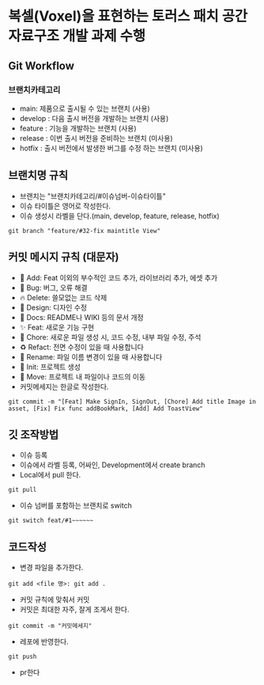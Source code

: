 # **복셀(Voxel)을 표현하는 토러스 패치 공간자료구조 개발** 과제 수행

## Git Workflow
### 브랜치카테고리
- main: 제품으로 출시될 수 있는 브랜치 (사용)
- develop : 다음 출시 버전을 개발하는 브랜치 (사용)
- feature : 기능을 개발하는 브랜치 (사용)
- release : 이번 출시 버전을 준비하는 브랜치 (미사용)
- hotfix : 출시 버전에서 발생한 버그를 수정 하는 브랜치 (미사용)

## 브랜치명 규칙
- 브랜치는 "브랜치카테고리/#이슈넘버-이슈타이틀"
- 이슈 타이틀은 영어로 작성한다.
- 이슈 생성시 라벨을 단다.(main, develop, feature, release, hotfix)
```shell
git branch "feature/#32-fix maintitle View"
```

## 커밋 메시지 규칙 (대문자)
- 🍱 Add: Feat 이외의 부수적인 코드 추가, 라이브러리 추가, 에셋 추가
- 🐛 Bug: 버그, 오류 해결
- 🔥 Delete: 쓸모없는 코드 삭제
- 🎨 Design: 디자인 수정
- 📝 Docs: README나 WIKI 등의 문서 개정
- ✨ Feat: 새로운 기능 구현
- 🔨 Chore: 새로운 파일 생성 시, 코드 수정, 내부 파일 수정, 주석
- ♻️ Refact: 전면 수정이 있을 때 사용합니다
- 💬 Rename: 파일 이름 변경이 있을 때 사용합니다
- 🎉 Init: 프로젝트 생성
- 🚚 Move: 프로젝트 내 파일이나 코드의 이동
- 커밋메세지는 한글로 작성한다.
```shell
git commit -m "[Feat] Make SignIn, SignOut, [Chore] Add title Image in asset, [Fix] Fix func addBookMark, [Add] Add ToastView"
```

## 깃 조작방법
- 이슈 등록
- 이슈에서 라벨 등록, 어싸인, Development에서 create branch
- Local에서 pull 한다.
```shell
git pull
```
- 이슈 넘버를 포함하는 브랜치로 switch
```shell
git switch feat/#1~~~~~~
```
## 코드작성
- 변경 파일을 추가한다.
```shell
git add <file 명>: git add .
```
- 커밋 규칙에 맞춰서 커밋
- 커밋은 최대한 자주, 잘게 조게서 한다.
```shell
git commit -m "커밋메세지"
```
- 레포에 반영한다.
```shell
git push
```
- pr한다
